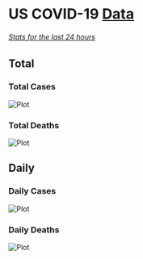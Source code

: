 # US COVID-19 [Data](https://github.com/drebrb/covid-19-data/blob/master/us_covid-19_data.csv)

###### [Stats for the last 24 hours](https://github.com/drebrb/covid-19-data/blob/master/data/daily_stats.md)

## Total

### Total Cases
![Plot](https://github.com/drebrb/covid-19-data/blob/master/plots/US_Total_COVID-19_Cases.png)

### Total Deaths
![Plot](https://github.com/drebrb/covid-19-data/blob/master/plots/US_Total_COVID-19_Deaths.png)


## Daily 

### Daily Cases
![Plot](https://github.com/drebrb/covid-19-data/blob/master/plots/US_Daily_COVID-19_Cases.png)

### Daily Deaths
![Plot](https://github.com/drebrb/covid-19-data/blob/master/plots/US_Daily_COVID-19_Deaths.png)
